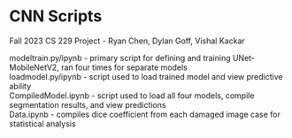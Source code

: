 # CNN Scripts
Fall 2023 CS 229 Project - Ryan Chen, Dylan Goff, Vishal Kackar

modeltrain.py/ipynb - primary script for defining and training UNet-MobileNetV2, ran four times for separate models\
loadmodel.py/ipynb - script used to load trained model and view predictive ability\
CompiledModel.ipynb - script used to load all four models, compile segmentation results, and view predictions\
Data.ipynb - compiles dice coefficient from each damaged image case for statistical analysis

